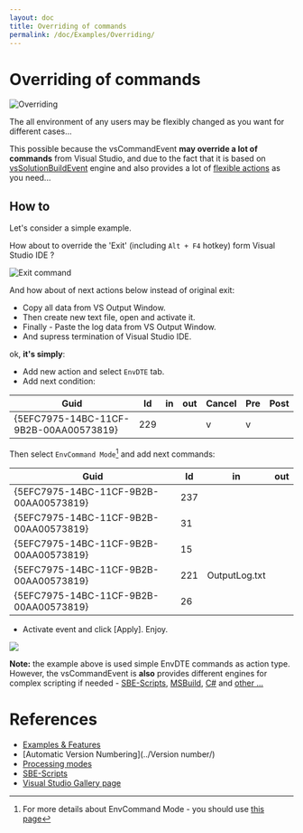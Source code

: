 ```yaml
---
layout: doc
title: Overriding of commands
permalink: /doc/Examples/Overriding/
---
```


# Overriding of commands

![Overriding](../../Resources/examples/cmds/ill.png)

The all environment of any users may be flexibly changed as you want for different cases...

This possible because the vsCommandEvent **may override a lot of commands** from Visual Studio, 
and due to the fact that it is based on [vsSolutionBuildEvent](http://vssbe.r-eg.net) engine and also provides a lot of [flexible actions](../../Examples/) as you need...

## How to

Let's consider a simple example.

How about to override the 'Exit' (including `Alt + F4` hotkey) form Visual Studio IDE ?

![Exit command](../../Resources/examples/cmds/menu.png)

And how about of next actions below instead of original exit:

* Copy all data from VS Output Window.
* Then create new text file, open and activate it.
* Finally - Paste the log data from VS Output Window.
* And supress termination of Visual Studio IDE.

ok, **it's simply**:

* Add new action and select `EnvDTE` tab.
* Add next condition:

 Guid | Id | in | out | Cancel | Pre | Post
------|----|----|-----|--------|-----|-----
{5EFC7975-14BC-11CF-9B2B-00AA00573819} | 229 | | | v | v | 

Then select `EnvCommand Mode`[^1] and add next commands:

 Guid | Id | in | out 
------|----|----|-----
{5EFC7975-14BC-11CF-9B2B-00AA00573819} | 237 | | 
{5EFC7975-14BC-11CF-9B2B-00AA00573819} | 31 | | 
{5EFC7975-14BC-11CF-9B2B-00AA00573819} | 15 | | 
{5EFC7975-14BC-11CF-9B2B-00AA00573819} | 221 | OutputLog.txt | 
{5EFC7975-14BC-11CF-9B2B-00AA00573819} | 26 | | 

* Activate event and click [Apply]. Enjoy.

![](../../Resources/examples/cmds/live.gif)

**Note:** the example above is used simple EnvDTE commands as action type.
However, the vsCommandEvent is **also** provides different engines for complex scripting if needed - [SBE-Scripts](../../Scripts/SBE-Scripts/), [MSBuild](../../Scripts/MSBuild/), [C#](../../Modes/CSharp/) and [other ...](../../Modes/)

# References

* [Examples & Features](../../Examples/)
* [Automatic Version Numbering](../Version number/)
* [Processing modes](../../Modes/)
* [SBE-Scripts](../../Scripts/SBE-Scripts/)
* [Visual Studio Gallery page](https://visualstudiogallery.msdn.microsoft.com/ad9f19b2-04c0-46fe-9637-9a52ce4ca661/)

[^1]: For more details about EnvCommand Mode - you should use [this page](../../Modes/EnvCommand/)